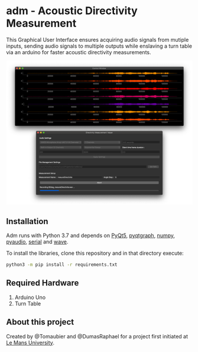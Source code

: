 # adm - Acoustic Directivity Measurement
This Graphical User Interface ensures acquiring audio signals from mutiple inputs, sending audio signals to multiple outputs while enslaving a turn table via an arduino for faster acoustic directivity measurements. 

<img src="pictures/ScreenCapture.png">

## Installation
Adm runs with Python 3.7 and depends on [PyQt5](https://pypi.org/project/PyQt5/), [pyqtgraph](http://www.pyqtgraph.org/), [numpy](https://www.numpy.org/), [pyaudio](https://pypi.org/project/PyAudio/), [serial](https://pypi.org/project/serial/) and [wave](https://docs.python.org/3/library/wave.html#module-wave). 

To install the libraries, clone this repository and in that directory execute:
```sh
python3 -m pip install -r requirements.txt
```


## Required Hardware
1. Arduino Uno
2. Turn Table

## About this project
Created by @Tomaubier and @DumasRaphael for a project first initiated at [Le Mans University](http://www.univ-lemans.fr/fr/index.html).

